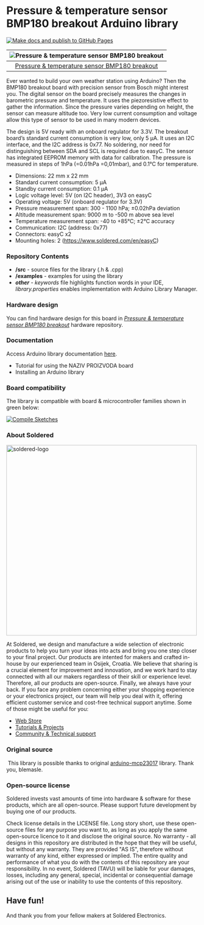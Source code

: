 # Pressure & temperature sensor BMP180 breakout Arduino library

[![Make docs and publish to GitHub Pages](https://github.com/e-radionicacom/Soldered-BMP180-Temperature-Pressure-Sensor-Arduino-Library/actions/workflows/make_docs.yml/badge.svg?branch=dev)](https://github.com/e-radionicacom/Soldered-BMP180-Temperature-Pressure-Sensor-Arduino-Library/actions/workflows/make_docs.yml)

| ![Pressure & temperature sensor BMP180 breakout](https://upload.wikimedia.org/wikipedia/commons/8/8f/Example_image.svg) |
| :---------------------------------------------------------------------------------------------: |
| [Pressure & temperature sensor BMP180 breakout](https://www.solde.red/333060)                                                            |

Ever wanted to build your own weather station using Arduino? Then the BMP180 breakout board with precision sensor from Bosch might interest you. The digital sensor on the board precisely measures the changes in barometric pressure and temperature. It uses the piezoresistive effect to gather the information. Since the pressure varies depending on height, the sensor can measure altitude too. Very low current consumption and voltage allow this type of sensor to be used in many modern devices.

The design is 5V ready with an onboard regulator for 3.3V. The breakout board’s standard current consumption is very low, only 5 µA. It uses an I2C interface, and the I2C address is 0x77. No soldering, nor need for distinguishing between SDA and SCL is required due to easyC. The sensor has integrated EEPROM memory with data for calibration. The pressure is measured in steps of 1hPa (=0.01hPa =0,01mbar), and 0.1°C for temperature.

- Dimensions: 22 mm x 22 mm
- Standard current consumption: 5 µA
- Standby current consumption: 0.1 µA
- Logic voltage level: 5V (on I2C header), 3V3 on easyC
- Operating voltage: 5V (onboard regulator for 3.3V)
- Pressure measurement span: 300 - 1100 hPa; ±0.02hPa deviation
- Altitude measurement span: 9000 m to -500 m above sea level
- Temperature measurement span: -40 to +85°C; ±2°C accuracy
- Communication: I2C (address: 0x77)
- Connectors: easyC x2
- Mounting holes: 2 (https://www.soldered.com/en/easyC)

### Repository Contents
- **/src** - source files for the library (.h & .cpp)
- **/examples** - examples for using the library
- ***other*** - *keywords* file highlights function words in your IDE, *library.properties* enables implementation with Arduino Library Manager.

### Hardware design
You can find hardware design for this board in [*Pressure & temperature sensor BMP180 breakout*](https://github.com/SolderedElectronics/NAZIVPROIZVODA-hardware-design) hardware repository.

### Documentation

Access Arduino library documentation [here](https://SolderedElectronics.github.io/Soldered-BMP180-Temperature-Pressure-Sensor-Arduino-Library/).

- Tutorial for using the NAZIV PROIZVODA board
- Installing an Arduino library

### Board compatibility

The library is compatible with board & microcontroller families shown in green below: 

[![Compile Sketches](http://github-actions.40ants.com/e-radionicacom/Soldered-BMP180-Temperature-Pressure-Sensor-Arduino-Library/matrix.svg?branch=dev&only=Compile%20Sketches)](https://github.com/e-radionicacom/Soldered-BMP180-Temperature-Pressure-Sensor-Arduino-Library/actions/workflows/compile_test.yml)


### About Soldered
<img src="https://raw.githubusercontent.com/e-radionicacom/Soldered-BMP180-Temperature-Pressure-Sensor-Arduino-Library/dev/extras/Soldered-logo-color.png" alt="soldered-logo" width="500"/>

At Soldered, we design and manufacture a wide selection of electronic products to help you turn your ideas into acts and bring you one step closer to your final project. Our products are intented for makers and crafted in-house by our experienced team in Osijek, Croatia. We believe that sharing is a crucial element for improvement and innovation, and we work hard to stay connected with all our makers regardless of their skill or experience level. Therefore, all our products are open-source. Finally, we always have your back. If you face any problem concerning either your shopping experience or your electronics project, our team will help you deal with it, offering efficient customer service and cost-free technical support anytime. Some of those might be useful for you:

- [Web Store](https://www.soldered.com/shop)
- [Tutorials & Projects](https://soldered.com/learn)
- [Community & Technical support](https://soldered.com/community)


### Original source
​
This library is possible thanks to original [arduino-mcp23017](https://github.com/blemasle/arduino-mcp23017) library. Thank you, blemasle. 


### Open-source license
Soldered invests vast amounts of time into hardware & software for these products, which are all open-source. Please support future development by buying one of our products. 

Check license details in the LICENSE file. Long story short, use these open-source files for any purpose you want to, as long as you apply the same open-source licence to it and disclose the original source. No warranty - all designs in this repository are distributed in the hope that they will be useful, but without any warranty. They are provided "AS IS", therefore without warranty of any kind, either expressed or implied. The entire quality and performance of what you do with the contents of this repository are your responsibility. In no event, Soldered (TAVU) will be liable for your damages, losses, including any general, special, incidental or consequential damage arising out of the use or inability to use the contents of this repository. 

## Have fun! 
And thank you from your fellow makers at Soldered Electronics.